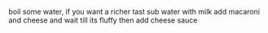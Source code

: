 boil some water, if you want a richer tast sub water with milk
add macaroni and cheese and wait till its fluffy
then add cheese sauce 